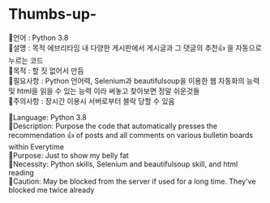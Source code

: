 # Thumbs-up-  

📌언어 : Python 3.8  
📌설명 : 목적 에브리타임 내 다양한 게시판에서 게시글과 그 댓글의 추천👍 을 자동으로 누르는 코드  
📌목적 : 할 짓 없어서 만듬  
📌필요사항 : Python 언어력, Selenium과 beautifulsoup을 이용한 웹 자동화의 능력 및 html을 읽을 수 있는 능력 이라 써놓고 찾아보면 정말 쉬운것들  
🚫주의사항 : 장시간 이용시 서버로부터 블락 당할 수 있음    



📌Language: Python 3.8  
📌Description: Purpose the code that automatically presses the recommendation 👍 of posts and all comments on various bulletin boards within Everytime  
📌Purpose: Just to show my belly fat  
📌Necessity: Python skills, Selenium and beautifulsoup skill, and html reading  
🚫Caution: May be blocked from the server if used for a long time. They've blocked me twice already  
